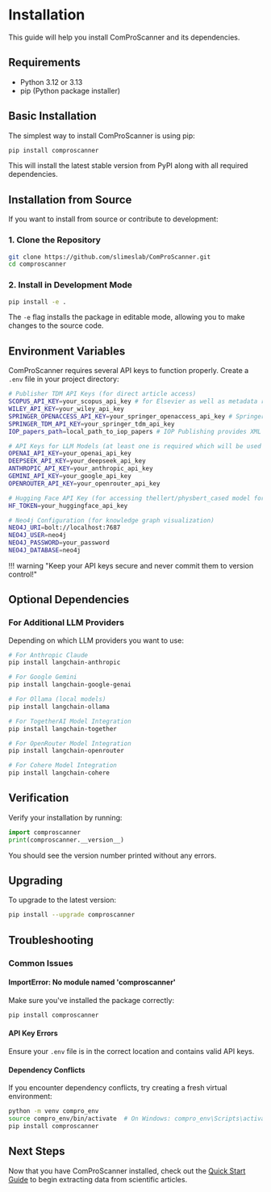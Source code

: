 # Installation

This guide will help you install ComProScanner and its dependencies.

## Requirements

- Python 3.12 or 3.13
- pip (Python package installer)

## Basic Installation

The simplest way to install ComProScanner is using pip:

```bash
pip install comproscanner
```

This will install the latest stable version from PyPI along with all required dependencies.

## Installation from Source

If you want to install from source or contribute to development:

### 1. Clone the Repository

```bash
git clone https://github.com/slimeslab/ComProScanner.git
cd comproscanner
```

### 2. Install in Development Mode

```bash
pip install -e .
```

The `-e` flag installs the package in editable mode, allowing you to make changes to the source code.

## Environment Variables

ComProScanner requires several API keys to function properly. Create a `.env` file in your project directory:

```bash
# Publisher TDM API Keys (for direct article access)
SCOPUS_API_KEY=your_scopus_api_key # for Elsevier as well as metadata retrieval
WILEY_API_KEY=your_wiley_api_key
SPRINGER_OPENACCESS_API_KEY=your_springer_openaccess_api_key # Springer provides two separate keys for open access and TDM API
SPRINGER_TDM_API_KEY=your_springer_tdm_api_key
IOP_papers_path=local_path_to_iop_papers # IOP Publishing provides XML articles in bulk through SFTP access

# API Keys for LLM Models (at least one is required which will be used for data extraction)
OPENAI_API_KEY=your_openai_api_key
DEEPSEEK_API_KEY=your_deepseek_api_key
ANTHROPIC_API_KEY=your_anthropic_api_key
GEMINI_API_KEY=your_google_api_key
OPENROUTER_API_KEY=your_openrouter_api_key

# Hugging Face API Key (for accessing thellert/physbert_cased model for embeddings)
HF_TOKEN=your_huggingface_api_key

# Neo4j Configuration (for knowledge graph visualization)
NEO4J_URI=bolt://localhost:7687
NEO4J_USER=neo4j
NEO4J_PASSWORD=your_password
NEO4J_DATABASE=neo4j

```

!!! warning "Keep your API keys secure and never commit them to version control!"

## Optional Dependencies

### For Additional LLM Providers

Depending on which LLM providers you want to use:

```bash
# For Anthropic Claude
pip install langchain-anthropic

# For Google Gemini
pip install langchain-google-genai

# For Ollama (local models)
pip install langchain-ollama

# For TogetherAI Model Integration
pip install langchain-together

# For OpenRouter Model Integration
pip install langchain-openrouter

# For Cohere Model Integration
pip install langchain-cohere
```

## Verification

Verify your installation by running:

```python
import comproscanner
print(comproscanner.__version__)
```

You should see the version number printed without any errors.

## Upgrading

To upgrade to the latest version:

```bash
pip install --upgrade comproscanner
```

## Troubleshooting

### Common Issues

#### ImportError: No module named 'comproscanner'

Make sure you've installed the package correctly:

```bash
pip install comproscanner
```

#### API Key Errors

Ensure your `.env` file is in the correct location and contains valid API keys.

#### Dependency Conflicts

If you encounter dependency conflicts, try creating a fresh virtual environment:

```bash
python -m venv compro_env
source compro_env/bin/activate  # On Windows: compro_env\Scripts\activate
pip install comproscanner
```

## Next Steps

Now that you have ComProScanner installed, check out the [Quick Start Guide](quick-start.md) to begin extracting data from scientific articles.
